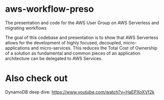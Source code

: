 # aws-workflow-preso
The presentation and code for the AWS User Group on AWS Serverless and migrating workflows

The goal of this codebase and presentation is to show that AWS Serverless allows for the development of highly focused, decoupled, micro-applications and micro-services. This reduces the Total Cost of Ownership of a solution as fundamental and common pieces of an application architecture can be delegated to AWS Services.

# Also check out

DynamoDB deep dive:
https://www.youtube.com/watch?v=HaEPXoXVf2k


